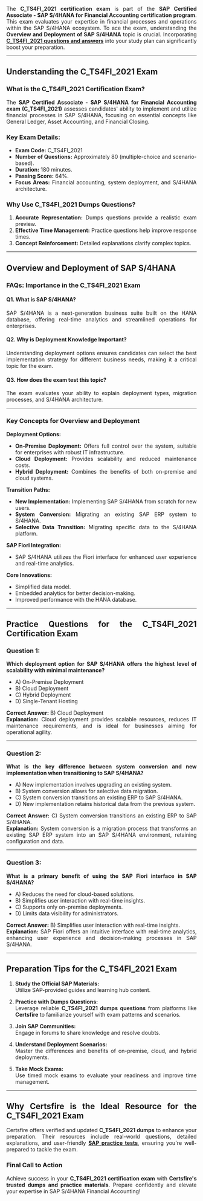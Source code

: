 <p style="text-align: justify;">The <strong>C_TS4FI_2021 certification exam</strong> is part of the <strong>SAP Certified Associate - SAP S/4HANA for Financial Accounting certification program</strong>. This exam evaluates your expertise in financial processes and operations within the SAP S/4HANA ecosystem. To ace the exam, understanding the <strong>Overview and Deployment of SAP S/4HANA</strong> topic is crucial. Incorporating <a href="https://www.certsfire.com/sap/c_ts4fi_2021/prep"><strong>C_TS4FI_2021&nbsp;questions and answers</strong></a> into your study plan can significantly boost your preparation.</p>

<hr />
<h2 style="text-align: justify;">Understanding the C_TS4FI_2021 Exam</h2>

<h3 style="text-align: justify;">What is the C_TS4FI_2021 Certification Exam?</h3>

<p style="text-align: justify;">The <strong>SAP Certified Associate - SAP S/4HANA for Financial Accounting exam (C_TS4FI_2021)</strong> assesses candidates&#39; ability to implement and utilize financial processes in SAP S/4HANA, focusing on essential concepts like General Ledger, Asset Accounting, and Financial Closing.</p>

<h3 style="text-align: justify;">Key Exam Details:</h3>

<ul>
	<li style="text-align: justify;"><strong>Exam Code:</strong> C_TS4FI_2021</li>
	<li style="text-align: justify;"><strong>Number of Questions:</strong> Approximately 80 (multiple-choice and scenario-based).</li>
	<li style="text-align: justify;"><strong>Duration:</strong> 180 minutes.</li>
	<li style="text-align: justify;"><strong>Passing Score:</strong> 64%.</li>
	<li style="text-align: justify;"><strong>Focus Areas:</strong> Financial accounting, system deployment, and S/4HANA architecture.</li>
</ul>

<h3 style="text-align: justify;">Why Use C_TS4FI_2021 Dumps Questions?</h3>

<ol>
	<li style="text-align: justify;"><strong>Accurate Representation:</strong> Dumps questions provide a realistic exam preview.</li>
	<li style="text-align: justify;"><strong>Effective Time Management:</strong> Practice questions help improve response times.</li>
	<li style="text-align: justify;"><strong>Concept Reinforcement:</strong> Detailed explanations clarify complex topics.</li>
</ol>

<hr />
<h2 style="text-align: justify;">Overview and Deployment of SAP S/4HANA</h2>

<h3 style="text-align: justify;">FAQs: Importance in the C_TS4FI_2021 Exam</h3>

<h4 style="text-align: justify;"><strong>Q1. What is SAP S/4HANA?</strong></h4>

<p style="text-align: justify;">SAP S/4HANA is a next-generation business suite built on the HANA database, offering real-time analytics and streamlined operations for enterprises.</p>

<h4 style="text-align: justify;"><strong>Q2. Why is Deployment Knowledge Important?</strong></h4>

<p style="text-align: justify;">Understanding deployment options ensures candidates can select the best implementation strategy for different business needs, making it a critical topic for the exam.</p>

<h4 style="text-align: justify;"><strong>Q3. How does the exam test this topic?</strong></h4>

<p style="text-align: justify;">The exam evaluates your ability to explain deployment types, migration processes, and S/4HANA architecture.</p>

<hr />
<h3 style="text-align: justify;">Key Concepts for Overview and Deployment</h3>

<p style="text-align: justify;"><strong>Deployment Options:</strong></p>

<ul>
	<li style="text-align: justify;"><strong>On-Premise Deployment:</strong> Offers full control over the system, suitable for enterprises with robust IT infrastructure.</li>
	<li style="text-align: justify;"><strong>Cloud Deployment:</strong> Provides scalability and reduced maintenance costs.</li>
	<li style="text-align: justify;"><strong>Hybrid Deployment:</strong> Combines the benefits of both on-premise and cloud systems.</li>
</ul>

<p style="text-align: justify;"><strong>Transition Paths:</strong></p>

<ul>
	<li style="text-align: justify;"><strong>New Implementation:</strong> Implementing SAP S/4HANA from scratch for new users.</li>
	<li style="text-align: justify;"><strong>System Conversion:</strong> Migrating an existing SAP ERP system to S/4HANA.</li>
	<li style="text-align: justify;"><strong>Selective Data Transition:</strong> Migrating specific data to the S/4HANA platform.</li>
</ul>

<p style="text-align: justify;"><strong>SAP Fiori Integration:</strong></p>

<ul>
	<li style="text-align: justify;">SAP S/4HANA utilizes the Fiori interface for enhanced user experience and real-time analytics.</li>
</ul>

<p style="text-align: justify;"><strong>Core Innovations:</strong></p>

<ul>
	<li style="text-align: justify;">Simplified data model.</li>
	<li style="text-align: justify;">Embedded analytics for better decision-making.</li>
	<li style="text-align: justify;">Improved performance with the HANA database.</li>
</ul>

<hr />
<h2 style="text-align: justify;">Practice Questions for the C_TS4FI_2021 Certification Exam</h2>

<h3 style="text-align: justify;">Question 1:</h3>

<p style="text-align: justify;"><strong>Which deployment option for SAP S/4HANA offers the highest level of scalability with minimal maintenance?</strong></p>

<ul>
	<li style="text-align: justify;">A) On-Premise Deployment</li>
	<li style="text-align: justify;">B) Cloud Deployment</li>
	<li style="text-align: justify;">C) Hybrid Deployment</li>
	<li style="text-align: justify;">D) Single-Tenant Hosting</li>
</ul>

<p style="text-align: justify;"><strong>Correct Answer:</strong> B) Cloud Deployment<br />
<strong>Explanation:</strong> Cloud deployment provides scalable resources, reduces IT maintenance requirements, and is ideal for businesses aiming for operational agility.</p>

<hr />
<h3 style="text-align: justify;">Question 2:</h3>

<p style="text-align: justify;"><strong>What is the key difference between system conversion and new implementation when transitioning to SAP S/4HANA?</strong></p>

<ul>
	<li style="text-align: justify;">A) New implementation involves upgrading an existing system.</li>
	<li style="text-align: justify;">B) System conversion allows for selective data migration.</li>
	<li style="text-align: justify;">C) System conversion transitions an existing ERP to SAP S/4HANA.</li>
	<li style="text-align: justify;">D) New implementation retains historical data from the previous system.</li>
</ul>

<p style="text-align: justify;"><strong>Correct Answer:</strong> C) System conversion transitions an existing ERP to SAP S/4HANA.<br />
<strong>Explanation:</strong> System conversion is a migration process that transforms an existing SAP ERP system into an SAP S/4HANA environment, retaining configuration and data.</p>

<hr />
<h3 style="text-align: justify;">Question 3:</h3>

<p style="text-align: justify;"><strong>What is a primary benefit of using the SAP Fiori interface in SAP S/4HANA?</strong></p>

<ul>
	<li style="text-align: justify;">A) Reduces the need for cloud-based solutions.</li>
	<li style="text-align: justify;">B) Simplifies user interaction with real-time insights.</li>
	<li style="text-align: justify;">C) Supports only on-premise deployments.</li>
	<li style="text-align: justify;">D) Limits data visibility for administrators.</li>
</ul>

<p style="text-align: justify;"><strong>Correct Answer:</strong> B) Simplifies user interaction with real-time insights.<br />
<strong>Explanation:</strong> SAP Fiori offers an intuitive interface with real-time analytics, enhancing user experience and decision-making processes in SAP S/4HANA.</p>

<hr />
<h2 style="text-align: justify;">Preparation Tips for the C_TS4FI_2021 Exam</h2>

<ol>
	<li>
	<p style="text-align: justify;"><strong>Study the Official SAP Materials:</strong><br />
	Utilize SAP-provided guides and learning hub content.</p>
	</li>
	<li>
	<p style="text-align: justify;"><strong>Practice with Dumps Questions:</strong><br />
	Leverage reliable <strong>C_TS4FI_2021 dumps questions</strong> from platforms like <strong>Certsfire</strong> to familiarize yourself with exam patterns and scenarios.</p>
	</li>
	<li>
	<p style="text-align: justify;"><strong>Join SAP Communities:</strong><br />
	Engage in forums to share knowledge and resolve doubts.</p>
	</li>
	<li>
	<p style="text-align: justify;"><strong>Understand Deployment Scenarios:</strong><br />
	Master the differences and benefits of on-premise, cloud, and hybrid deployments.</p>
	</li>
	<li>
	<p style="text-align: justify;"><strong>Take Mock Exams:</strong><br />
	Use timed mock exams to evaluate your readiness and improve time management.</p>
	</li>
</ol>

<hr />
<h2 style="text-align: justify;">Why Certsfire is the Ideal Resource for the C_TS4FI_2021 Exam</h2>

<p style="text-align: justify;">Certsfire offers verified and updated <strong>C_TS4FI_2021 dumps</strong> to enhance your preparation. Their resources include real-world questions, detailed explanations, and user-friendly <strong><a href="https://www.certsfire.com/exams/sap">SAP practice tests</a></strong>, ensuring you&#39;re well-prepared to tackle the exam.</p>

<h3 style="text-align: justify;"><strong>Final Call to Action</strong></h3>

<p style="text-align: justify;">Achieve success in your <strong>C_TS4FI_2021 certification exam</strong> with <strong>Certsfire&#39;s trusted dumps and practice materials</strong>. Prepare confidently and elevate your expertise in SAP S/4HANA Financial Accounting!</p>
